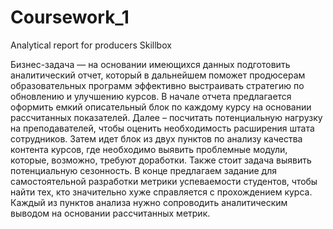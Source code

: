 # Coursework_1
Analytical report for producers Skillbox

Бизнес-задача — на основании имеющихся данных подготовить аналитический отчет, который в дальнейшем поможет продюсерам образовательных программ эффективно выстраивать стратегию по обновлению и улучшению курсов. В начале отчета предлагается оформить емкий описательный блок по каждому курсу на основании рассчитанных показателей. Далее – посчитать потенциальную нагрузку на преподавателей, чтобы оценить необходимость расширения штата сотрудников. Затем идет блок из двух пунктов по анализу качества контента курсов, где необходимо выявить проблемные модули, которые, возможно, требуют доработки. Также стоит задача выявить потенциальную сезонность. В конце предлагаем задание для самостоятельной разработки метрики успеваемости студентов, чтобы найти тех, кто значительно хуже справляется с прохождением курса. Каждый из пунктов анализа нужно сопроводить аналитическим выводом на основании рассчитанных метрик.
